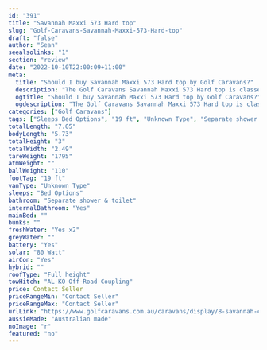 ```yaml
---
id: "391"
title: "Savannah Maxxi 573 Hard top"
slug: "Golf-Caravans-Savannah-Maxxi-573-Hard-top"
draft: "false"
author: "Sean"
seealsolinks: "1"
section: "review"
date: "2022-10-10T22:00:09+11:00"
meta:
  title: "Should I buy Savannah Maxxi 573 Hard top by Golf Caravans?"
  description: "The Golf Caravans Savannah Maxxi 573 Hard top is classed as Unknown Type, and sleeps Bed Options people. It is Australian made and comes in at 19 ft. It generally has Separate shower & toilet."
  ogtitle: "Should I buy Savannah Maxxi 573 Hard top by Golf Caravans?"
  ogdescription: "The Golf Caravans Savannah Maxxi 573 Hard top is classed as Unknown Type, and sleeps Bed Options people. It is Australian made and comes in at 19 ft. It generally has Separate shower & toilet."
categories: ["Golf Caravans"]
tags: ["Sleeps Bed Options", "19 ft", "Unknown Type", "Separate shower & toilet", "Full height", "Price Unknown", "Australian made"]
totalLength: "7.05"
bodyLength: "5.73"
totalHeight: "3"
totalWidth: "2.49"
tareWeight: "1795"
atmWeight: ""
ballWeight: "110"
footTag: "19 ft"
vanType: "Unknown Type"
sleeps: "Bed Options"
bathroom: "Separate shower & toilet"
internalBathroom: "Yes"
mainBed: ""
bunks: ""
freshWater: "Yes x2"
greyWater: ""
battery: "Yes"
solar: "80 Watt"
airCon: "Yes"
hybrid: ""
roofType: "Full height"
towHitch: "AL-KO Off-Road Coupling"
price: Contact Seller
priceRangeMin: "Contact Seller"
priceRangeMax: "Contact Seller"
urlLink: "https://www.golfcaravans.com.au/caravans/display/8-savannah-caravan-range-/"
aussieMade: "Australian made"
noImage: "r"
featured: "no"
---
```

